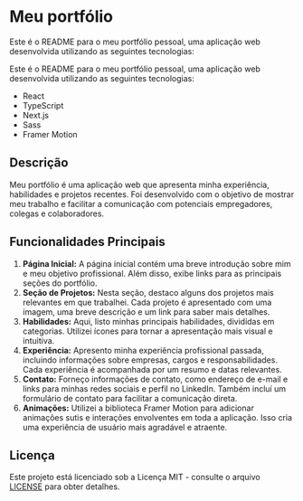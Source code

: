 # Meu portfólio

Este é o README para o meu portfólio pessoal, uma aplicação web desenvolvida utilizando as seguintes tecnologias:

Este é o README para o meu portfólio pessoal, uma aplicação web desenvolvida utilizando as seguintes tecnologias:

- React
- TypeScript
- Next.js
- Sass
- Framer Motion

## Descrição

Meu portfólio é uma aplicação web que apresenta minha experiência, habilidades e projetos recentes. Foi desenvolvido com o objetivo de mostrar meu trabalho e facilitar a comunicação com potenciais empregadores, colegas e colaboradores.

## Funcionalidades Principais

1. **Página Inicial:** A página inicial contém uma breve introdução sobre mim e meu objetivo profissional. Além disso, exibe links para as principais seções do portfólio.
2. **Seção de Projetos:** Nesta seção, destaco alguns dos projetos mais relevantes em que trabalhei. Cada projeto é apresentado com uma imagem, uma breve descrição e um link para saber mais detalhes.
3. **Habilidades:** Aqui, listo minhas principais habilidades, divididas em categorias. Utilizei ícones para tornar a apresentação mais visual e intuitiva.
4. **Experiência:** Apresento minha experiência profissional passada, incluindo informações sobre empresas, cargos e responsabilidades. Cada experiência é acompanhada por um resumo e datas relevantes.
5. **Contato:** Forneço informações de contato, como endereço de e-mail e links para minhas redes sociais e perfil no LinkedIn. Também incluí um formulário de contato para facilitar a comunicação direta.
6. **Animações:** Utilizei a biblioteca Framer Motion para adicionar animações sutis e interações envolventes em toda a aplicação. Isso cria uma experiência de usuário mais agradável e atraente.

## Licença

Este projeto está licenciado sob a Licença MIT - consulte o arquivo [LICENSE](LICENSE) para obter detalhes.
